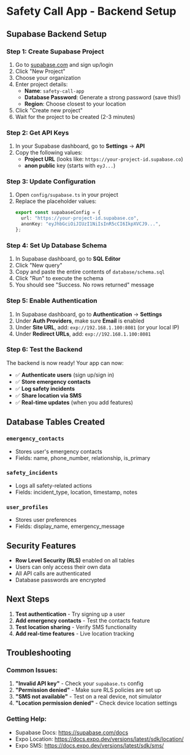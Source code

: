 # Safety Call App - Backend Setup

## Supabase Backend Setup

### Step 1: Create Supabase Project

1. Go to [supabase.com](https://supabase.com) and sign up/login
2. Click "New Project"
3. Choose your organization
4. Enter project details:
   - **Name**: `safety-call-app`
   - **Database Password**: Generate a strong password (save this!)
   - **Region**: Choose closest to your location
5. Click "Create new project"
6. Wait for the project to be created (2-3 minutes)

### Step 2: Get API Keys

1. In your Supabase dashboard, go to **Settings** → **API**
2. Copy the following values:
   - **Project URL** (looks like: `https://your-project-id.supabase.co`)
   - **anon public** key (starts with `eyJ...`)

### Step 3: Update Configuration

1. Open `config/supabase.ts` in your project
2. Replace the placeholder values:
   ```typescript
   export const supabaseConfig = {
     url: "https://your-project-id.supabase.co",
     anonKey: "eyJhbGciOiJIUzI1NiIsInR5cCI6IkpXVCJ9...",
   };
   ```

### Step 4: Set Up Database Schema

1. In Supabase dashboard, go to **SQL Editor**
2. Click "New query"
3. Copy and paste the entire contents of `database/schema.sql`
4. Click "Run" to execute the schema
5. You should see "Success. No rows returned" message

### Step 5: Enable Authentication

1. In Supabase dashboard, go to **Authentication** → **Settings**
2. Under **Auth Providers**, make sure **Email** is enabled
3. Under **Site URL**, add: `exp://192.168.1.100:8081` (or your local IP)
4. Under **Redirect URLs**, add: `exp://192.168.1.100:8081`

### Step 6: Test the Backend

The backend is now ready! Your app can now:

- ✅ **Authenticate users** (sign up/sign in)
- ✅ **Store emergency contacts**
- ✅ **Log safety incidents**
- ✅ **Share location via SMS**
- ✅ **Real-time updates** (when you add features)

## Database Tables Created

### `emergency_contacts`

- Stores user's emergency contacts
- Fields: name, phone_number, relationship, is_primary

### `safety_incidents`

- Logs all safety-related actions
- Fields: incident_type, location, timestamp, notes

### `user_profiles`

- Stores user preferences
- Fields: display_name, emergency_message

## Security Features

- **Row Level Security (RLS)** enabled on all tables
- Users can only access their own data
- All API calls are authenticated
- Database passwords are encrypted

## Next Steps

1. **Test authentication** - Try signing up a user
2. **Add emergency contacts** - Test the contacts feature
3. **Test location sharing** - Verify SMS functionality
4. **Add real-time features** - Live location tracking

## Troubleshooting

### Common Issues:

1. **"Invalid API key"** - Check your `supabase.ts` config
2. **"Permission denied"** - Make sure RLS policies are set up
3. **"SMS not available"** - Test on a real device, not simulator
4. **"Location permission denied"** - Check device location settings

### Getting Help:

- Supabase Docs: https://supabase.com/docs
- Expo Location: https://docs.expo.dev/versions/latest/sdk/location/
- Expo SMS: https://docs.expo.dev/versions/latest/sdk/sms/

